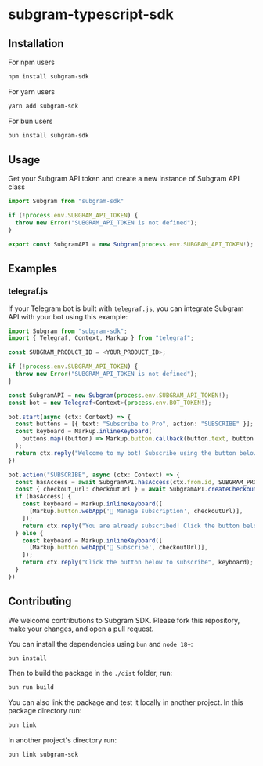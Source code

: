 # subgram-typescript-sdk

## Installation
For npm users
```bash
npm install subgram-sdk
```
For yarn users
```bash
yarn add subgram-sdk
```
For bun users
```bash
bun install subgram-sdk
```

## Usage
Get your Subgram API token and create a new instance of Subgram API class 
```typescript
import Subgram from "subgram-sdk"

if (!process.env.SUBGRAM_API_TOKEN) {
  throw new Error("SUBGRAM_API_TOKEN is not defined");
}

export const SubgramAPI = new Subgram(process.env.SUBGRAM_API_TOKEN!);
```

## Examples

### telegraf.js
If your Telegram bot is built with `telegraf.js`, you can integrate Subgram API with your bot using this example:

```typescript
import Subgram from "subgram-sdk";
import { Telegraf, Context, Markup } from "telegraf";

const SUBGRAM_PRODUCT_ID = <YOUR_PRODUCT_ID>;

if (!process.env.SUBGRAM_API_TOKEN) {
  throw new Error("SUBGRAM_API_TOKEN is not defined");
}

const SubgramAPI = new Subgram(process.env.SUBGRAM_API_TOKEN!);
const bot = new Telegraf<Context>(process.env.BOT_TOKEN!);

bot.start(async (ctx: Context) => {
  const buttons = [{ text: "Subscribe to Pro", action: "SUBSCRIBE" }];
  const keyboard = Markup.inlineKeyboard(
    buttons.map((button) => Markup.button.callback(button.text, button.action))
  );
  return ctx.reply("Welcome to my bot! Subscribe using the button below", keyboard);
})

bot.action("SUBSCRIBE", async (ctx: Context) => {
  const hasAccess = await SubgramAPI.hasAccess(ctx.from.id, SUBGRAM_PRODUCT_ID);
  const { checkout_url: checkoutUrl } = await SubgramAPI.createCheckoutPage(SUBGRAM_PRODUCT_ID, ctx.from.id, ctx.from.username, "en")
  if (hasAccess) {
    const keyboard = Markup.inlineKeyboard([
      [Markup.button.webApp('🔐 Manage subscription', checkoutUrl)],
    ]);
    return ctx.reply("You are already subscribed! Click the button below to manage subscription", keyboard);
  } else {
    const keyboard = Markup.inlineKeyboard([
      [Markup.button.webApp('💎 Subscribe', checkoutUrl)],
    ]);
    return ctx.reply("Click the button below to subscribe", keyboard);
  }
})
```

## Contributing
We welcome contributions to Subgram SDK. Please fork this repository, make your changes, and open a pull request.

You can install the dependencies using `bun` and `node 18+`:
```bash
bun install
```
Then to build the package in the `./dist` folder, run:
```bash
bun run build
```
You can also link the package and test it locally in another project.
In this package directory run:
```bash
bun link
```
In another project's directory run:
```bash
bun link subgram-sdk
```